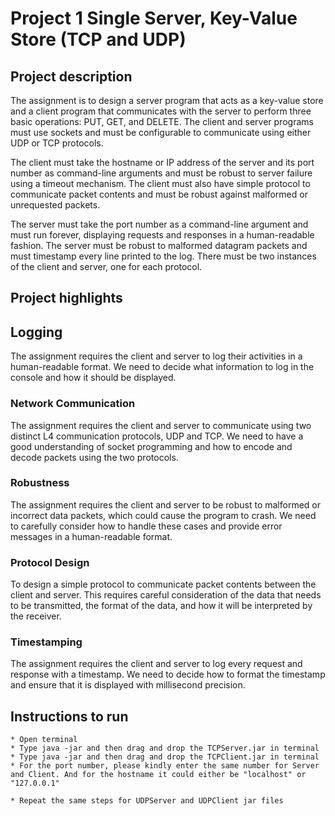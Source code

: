 # Project 1 Single Server, Key-Value Store (TCP and UDP)
## Project description
The assignment is to design a server program that acts as a key-value store and a client program that communicates with the server to perform three basic operations: PUT, GET, and DELETE. The client and server programs must use sockets and must be configurable to communicate using either UDP or TCP protocols.

The client must take the hostname or IP address of the server and its port number as command-line arguments and must be robust to server failure using a timeout mechanism. The client must also have simple protocol to communicate packet contents and must be robust against malformed or unrequested packets.

The server must take the port number as a command-line argument and must run forever, displaying requests and responses in a human-readable fashion. The server must be robust to malformed datagram packets and must timestamp every line printed to the log. There must be two instances of the client and server, one for each protocol.
## Project highlights
## Logging
The assignment requires the client and server to log their activities in a human-readable format. We need to decide what information to log in the console and how it should be displayed.

### Network Communication
The assignment requires the client and server to communicate using two distinct L4 communication protocols, UDP and TCP. We need to have a good understanding of socket programming and how to encode and decode packets using the two protocols.

### Robustness
The assignment requires the client and server to be robust to malformed or incorrect data packets, which could cause the program to crash. We need to carefully consider how to handle these cases and provide error messages in a human-readable format.

### Protocol Design
To design a simple protocol to communicate packet contents between the client and server. This requires careful consideration of the data that needs to be transmitted, the format of the data, and how it will be interpreted by the receiver.

### Timestamping
The assignment requires the client and server to log every request and response with a timestamp. We need to decide how to format the timestamp and ensure that it is displayed with millisecond precision.

## Instructions to run
```aidl
* Open terminal
* Type java -jar and then drag and drop the TCPServer.jar in terminal
* Type java -jar and then drag and drop the TCPClient.jar in terminal
* For the port number, please kindly enter the same number for Server and Client. And for the hostname it could either be "localhost" or "127.0.0.1"

* Repeat the same steps for UDPServer and UDPClient jar files
```

